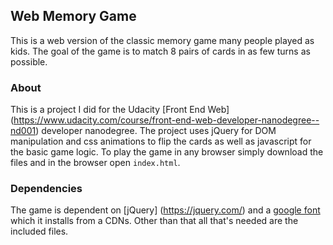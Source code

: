 ## Web Memory Game
This is a web version of the classic memory game many people played as kids. The goal of the game is to match 8 pairs of cards in as few turns as possible.

### About
This is a project I did for the Udacity [Front End Web] (https://www.udacity.com/course/front-end-web-developer-nanodegree--nd001) developer nanodegree. The project uses jQuery for DOM manipulation and css animations  to flip the cards as well as javascript for the basic game logic. To play the game in any browser simply download the files and in the browser open `index.html`.

### Dependencies

The game is dependent on [jQuery] (https://jquery.com/) and a [google font](https://fonts.google.com/specimen/Coda) which it installs from a CDNs. Other than that all that's needed are the included files.
